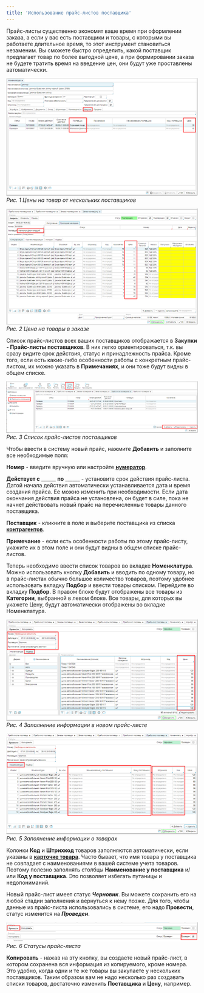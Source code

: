 ```yaml
---
title: 'Использование прайс-листов поставщика'
---
```


Прайс-листы существенно экономят ваше время при оформлении заказа, а если у вас есть поставщики и товары, с которыми вы работаете длительное время, то этот инструмент становиться незаменим. Вы сможете быстро определить, какой поставщик предлагает товар по более выгодной цене, а при формировании заказа не будете тратить время на введение цен, они будут уже проставлены автоматически.

![](images/Vendor_pricelists_1.png)
*Рис. 1 Цены на товар от нескольких поставщиков*

![](images/Vendor_pricelists_2.png)
*Рис. 2 Цена на товары в заказе*

Список прайс-листов всех ваших поставщиков отображается в **Закупки - Прайс-листы поставщиков**. В них легко ориентироваться, т.к. вы сразу видите срок действия, статус и принадлежность прайса. Кроме того, если есть какие-либо особенности работы с конкретным прайс-листом, их можно указать в **Примечаниях**, и они тоже будут видны в общем списке.

![](images/Vendor_pricelists_3.png)
*Рис. 3 Список прайс-листов поставщиков*

Чтобы ввести в систему новый прайс, нажмите **Добавить** и заполните все необходимые поля:

**Номер** - введите вручную или настройте [**нумератор**](Numerators.md).

**Действует с** \_\_\_\_\_\_ **по** \_\_\_\_\_\_ - установите срок действия прайс-листа. Датой начала действия автоматически устанавливается дата и время создания прайса. Ее можно изменить при необходимости. Если дата окончания действия прайса не установлена, он будет в силе, пока не начнет действовать новый прайс на перечисленные товары данного поставщика.

**Поставщик** - кликните в поле и выберите поставщика из списка [**контрагентов**](Partners_directory.md).

**Примечание** - если есть особенности работы по этому прайс-листу, укажите их в этом поле и они будут видны в общем списке прайс-листов.

Теперь необходимо ввести список товаров во вкладке **Номенклатура**. Можно использовать кнопку **Добавить** и вводить по одному товару, но в прайс-листах обычно большое количество товаров, поэтому удобнее использовать вкладку **Подбор** и ввести товары списком. Перейдите во вкладку **Подбор**. В правом блоке будут отображены все товары из **Категории**, выбранной в левом блоке. Все товары, для которых вы укажете Цену, будут автоматически отображены во вкладке Номенклатура.

![](images/Vendor_pricelists_4.png)
*Рис. 4 Заполнение информации в новом прайс-листе*

![](images/Vendor_pricelists_5.png)
*Рис. 5 Заполнение информации о товарах*

  

Колонки **Код** и **Штрихкод** товаров заполняются автоматически, если указаны в [**карточке товара**](Items_directory.md). Часто бывает, что имя товара у поставщика не совпадает с наименованиями в вашей системе учета товаров. Поэтому полезно заполнять столбцы **Наименование у поставщика** и/ или **Код у поставщика**. Это позволяет избегать путаницы и недопониманий.

Новый прайс-лист имеет статус ***Черновик***. Вы можете сохранить его на любой стадии заполнения и вернуться к нему позже. Для того, чтобы данные из прайс-листа использовались в системе, его надо **Провести**, статус изменится на ***Проведен***.

![](images/Vendor_pricelists_6.png)
*Рис. 6 Статусы прайс-листа*

  

**Копировать** - нажав на эту кнопку, вы создаете новый прайс-лист, в котором сохранена вся информация из копируемого, кроме номера. Это удобно, когда одни и те же товары вы закупаете у нескольких поставщиков. Таким образом вам не надо несколько раз создавать списки товаров, достаточно изменить **Поставщика** и **Цену**, например.

  



  
